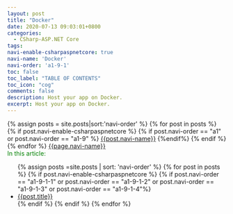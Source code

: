 ```yaml
---
layout: post
title: "Docker"
date: 2020-07-13 09:03:01+0800
categories:
  - CSharp-ASP.NET Core
tags:
navi-enable-csharpaspnetcore: true
navi-name: 'Docker'
navi-order: 'a1-9-1'
toc: false
toc_label: "TABLE OF CONTENTS"
toc_icon: "cog"
comments: false
description: Host your app on Docker.
excerpt: Host your app on Docker.
---
```

<!--navigation bar-->
<div class='navi-link-container'>
  {% assign posts = site.posts|sort:'navi-order' %}
  {% for post in posts %}
    {% if post.navi-enable-csharpaspnetcore %}
        {% if post.navi-order == "a1" or 
              post.navi-order == "a1-9"
        %}
            <a href="{{ site.baseurl }}{{ post.url }}" class='navi-link'>{{post.navi-name}}</a>
        {%endif%}
    {% endif %}
  {% endfor %}
<a class='navi-link' href="">{{page.navi-name}}</a>
</div>
<!--navigation bar-->


<!--item-->
<div>
  <span style="color: green;">In this article:</span>
  <ul>
    {% assign posts =site.posts | sort: 'navi-order' %}
    {% for post in posts %}
      {% if post.navi-enable-csharpaspnetcore %}
        {% if post.navi-order == "a1-9-1-1" or
              post.navi-order == "a1-9-1-2" or 
              post.navi-order == "a1-9-1-3" or 
              post.navi-order == "a1-9-1-4"%}
                  <li><a href="{{ site.baseurl }}{{ post.url }}" class="item-link">{{post.title}}</a></li>
        {% endif %}
      {% endif %}
    {% endfor %}
  </ul>
</div>
<!--item-->
